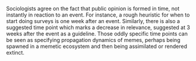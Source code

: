Sociologists agree on the fact that public opinion is formed in time, not instantly in reaction to an event. For instance, a rough heuristic for when to start doing surveys is one week after an event. Similarly, there is also a suggested time point which marks a decrease in relevance, suggested at 3 weeks after the event as a guideline. Those oddly specific time points can be seen as specifying propagation dynamics of memes, perhaps being spawned in a memetic ecosystem and then being assimilated or rendered extinct.